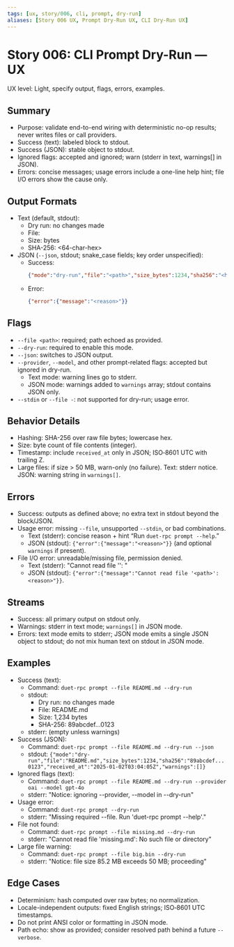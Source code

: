 ```yaml
---
tags: [ux, story/006, cli, prompt, dry-run]
aliases: [Story 006 UX, Prompt Dry-Run UX, CLI Dry-Run UX]
---
```


# Story 006: CLI Prompt Dry-Run — UX

UX level: Light, specify output, flags, errors, examples.

## Summary
- Purpose: validate end-to-end wiring with deterministic no-op results; never writes files or call providers.
- Success (text): labeled block to stdout.
- Success (JSON): stable object to stdout.
- Ignored flags: accepted and ignored; warn (stderr in text, warnings[] in JSON).
- Errors: concise messages; usage errors include a one-line help hint; file I/O errors show the cause only.

## Output Formats
- Text (default, stdout):
  - Dry run: no changes made
  - File: <as-provided-path>
  - Size: <n> bytes
  - SHA-256: <64-char-hex>
- JSON (`--json`, stdout; snake_case fields; key order unspecified):
  - Success:
    ```json
    {"mode":"dry-run","file":"<path>","size_bytes":1234,"sha256":"<hex>","received_at":"<ISO-8601-UTC>","warnings":[]}
    ```
  - Error:
    ```json
    {"error":{"message":"<reason>"}}
    ```

## Flags
- `--file <path>`: required; path echoed as provided.
- `--dry-run`: required to enable this mode.
- `--json`: switches to JSON output.
- `--provider`, `--model`, and other prompt-related flags: accepted but ignored in dry-run.
  - Text mode: warning lines go to stderr.
  - JSON mode: warnings added to `warnings` array; stdout contains JSON only.
- `--stdin` or `--file -`: not supported for dry-run; usage error.

## Behavior Details
- Hashing: SHA-256 over raw file bytes; lowercase hex.
- Size: byte count of file contents (integer).
- Timestamp: include `received_at` only in JSON; ISO‑8601 UTC with trailing Z.
- Large files: if size > 50 MB, warn-only (no failure). Text: stderr notice. JSON: warning string in `warnings[]`.

## Errors
- Success: outputs as defined above; no extra text in stdout beyond the block/JSON.
- Usage error: missing `--file`, unsupported `--stdin`, or bad combinations.
  - Text (stderr): concise reason + hint “Run `duet-rpc prompt --help`.”
  - JSON (stdout): `{"error":{"message":"<reason>"}}` (and optional `warnings` if present).
- File I/O error: unreadable/missing file, permission denied.
  - Text (stderr): "Cannot read file '<path>': <reason>"
  - JSON (stdout): `{"error":{"message":"Cannot read file '<path>': <reason>"}}`.

## Streams
- Success: all primary output on stdout only.
- Warnings: stderr in text mode; `warnings[]` in JSON mode.
- Errors: text mode emits to stderr; JSON mode emits a single JSON object to stdout; do not mix human text on stdout in JSON mode.

## Examples
- Success (text):
  - Command: `duet-rpc prompt --file README.md --dry-run`
  - stdout:
    - Dry run: no changes made
    - File: README.md
    - Size: 1,234 bytes
    - SHA-256: 89abcdef...0123
  - stderr: (empty unless warnings)
- Success (JSON):
  - Command: `duet-rpc prompt --file README.md --dry-run --json`
  - stdout: `{"mode":"dry-run","file":"README.md","size_bytes":1234,"sha256":"89abcdef...0123","received_at":"2025-01-02T03:04:05Z","warnings":[]}`
- Ignored flags (text):
  - Command: `duet-rpc prompt --file README.md --dry-run --provider oai --model gpt-4o`
  - stderr: "Notice: ignoring --provider, --model in --dry-run"
- Usage error:
  - Command: `duet-rpc prompt --dry-run`
  - stderr: "Missing required --file. Run 'duet-rpc prompt --help'."
- File not found:
  - Command: `duet-rpc prompt --file missing.md --dry-run`
  - stderr: "Cannot read file 'missing.md': No such file or directory"
- Large file warning:
  - Command: `duet-rpc prompt --file big.bin --dry-run`
  - stderr: "Notice: file size 85.2 MB exceeds 50 MB; proceeding"

## Edge Cases
- Determinism: hash computed over raw bytes; no normalization.
- Locale-independent outputs: fixed English strings; ISO‑8601 UTC timestamps.
- Do not print ANSI color or formatting in JSON mode.
- Path echo: show as provided; consider resolved path behind a future `--verbose`.
